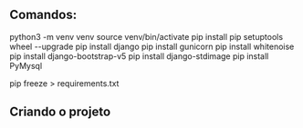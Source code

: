 ## Comandos:
python3 -m venv venv
source venv/bin/activate
pip install pip setuptools wheel --upgrade
pip install django
pip install gunicorn
pip install whitenoise
pip install django-bootstrap-v5
pip install django-stdimage
pip install PyMysql



pip freeze > requirements.txt

## Criando o projeto
